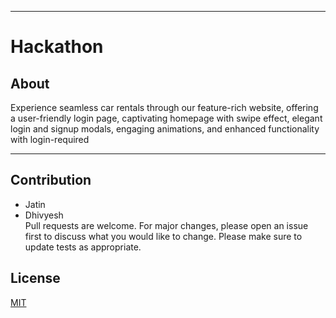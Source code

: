 ***
# Hackathon
## About
Experience seamless car rentals through our feature-rich website, offering a user-friendly login page, captivating homepage with swipe effect, elegant login and signup modals, engaging animations, and enhanced functionality with login-required
***
 ## Contribution
- Jatin
- Dhivyesh<br>
Pull requests are welcome. For major changes, please open an issue first
to discuss what you would like to change.
Please make sure to update tests as appropriate.
## License
[MIT]()